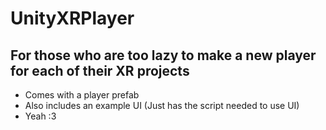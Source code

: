 # UnityXRPlayer
For those who are too lazy to make a new player for each of their XR projects
----------------------------
- Comes with a player prefab
- Also includes an example UI (Just has the script needed to use UI)
- Yeah :3

